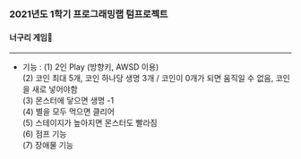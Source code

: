 ### 2021년도 1학기 프로그래밍랩 텀프로젝트 
#### 너구리 게임🦝 
----
- 기능 :
(1) 2인 Play (방향키, AWSD 이용)  
(2) 코인 최대 5개, 코인 하나당 생명 3개 / 코인이 0개가 되면 움직일 수 없음, 코인을 새로 넣어야함  
(3) 몬스터에 닿으면 생명 -1  
(4) 별을 모두 먹으면 클리어  
(5) 스테이지가 높아지면 몬스터도 빨라짐  
(6) 점프 기능  
(7) 장애물 기능  
